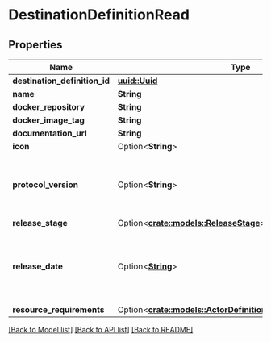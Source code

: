 # DestinationDefinitionRead

## Properties

Name | Type | Description | Notes
------------ | ------------- | ------------- | -------------
**destination_definition_id** | [**uuid::Uuid**](uuid::Uuid.md) |  | 
**name** | **String** |  | 
**docker_repository** | **String** |  | 
**docker_image_tag** | **String** |  | 
**documentation_url** | **String** |  | 
**icon** | Option<**String**> |  | [optional]
**protocol_version** | Option<**String**> | The Airbyte Protocol version supported by the connector | [optional]
**release_stage** | Option<[**crate::models::ReleaseStage**](ReleaseStage.md)> |  | [optional]
**release_date** | Option<[**String**](string.md)> | The date when this connector was first released, in yyyy-mm-dd format. | [optional]
**resource_requirements** | Option<[**crate::models::ActorDefinitionResourceRequirements**](ActorDefinitionResourceRequirements.md)> |  | [optional]

[[Back to Model list]](../README.md#documentation-for-models) [[Back to API list]](../README.md#documentation-for-api-endpoints) [[Back to README]](../README.md)



